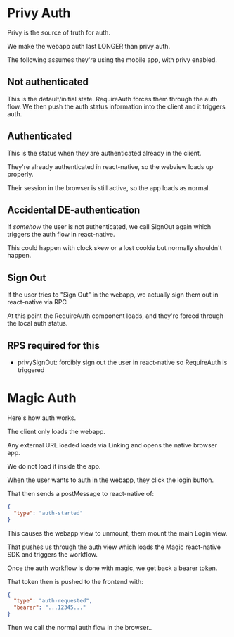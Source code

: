 # Privy Auth

Privy is the source of truth for auth.

We make the webapp auth last LONGER than privy auth.

The following assumes they're using the mobile app, with privy enabled.

## Not authenticated

This is the default/initial state.  RequireAuth forces them through the auth
flow.  We then push the auth status information into the client and it triggers
auth.

## Authenticated 

This is the status when they are authenticated already in the client.  

They're already authenticated in react-native, so the webview loads up properly.

Their session in the browser is still active, so the app loads as normal. 

## Accidental DE-authentication

If *somehow* the user is not authenticated, we call SignOut again which triggers
the auth flow in react-native.  

This could happen with clock skew or a lost cookie but normally shouldn't happen.

## Sign Out 

If the user tries to "Sign Out" in the webapp, we actually sign them out in
react-native via RPC

At this point the RequireAuth component loads, and they're forced through the local auth status.

## RPS required for this

- privySignOut: forcibly sign out the user in react-native so RequireAuth is triggered 

# Magic Auth

Here's how auth works.

The client only loads the webapp. 

Any external URL loaded loads via Linking and opens the native browser app.

We do not load it inside the app.

When the user wants to auth in the webapp, they click the login button.

That then sends a postMessage to react-native of:

```json
{
  "type": "auth-started"
}
```

This causes the webapp view to unmount, them mount the main Login view.

That pushes us through the auth view which loads the Magic react-native SDK
and triggers the workflow.

Once the auth workflow is done with magic, we get back a bearer token.

That token then is pushed to the frontend with:

```json
{
  "type": "auth-requested",
  "bearer": "...12345..."
}
```

Then we call the normal auth flow in the browser..
